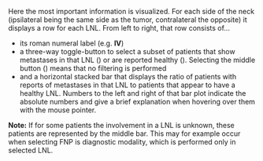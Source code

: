 Here the most important information is visualized. For each side of the neck (ipsilateral
being the same side as the tumor, contralateral the opposite) it displays a row
for each LNL. From left to right, that row consists of...

* its roman numeral label (e.g. **IV**)
* a three-way toggle-button to select a subset of patients that show metastases
in that LNL (<span class="icon"><i class="fas fa-plus"></i></span>) or are reported
healthy (<span class="icon"><i class="fas fa-minus"></i></span>). Selecting the
middle button (<span class="icon"><i class="fas fa-ban"></i></span>) means that
no filtering is performed
* and a horizontal stacked bar that displays the ratio of patients with reports
of <span class="tag is-danger p-1">metastases</span> in that LNL to patients that
appear to have a <span class="tag is-success p-1">healthy LNL</span>. Numbers to
the left and right of that bar plot indicate the absolute numbers and give a brief
explanation when hovering over them with the mouse pointer.

<p class="notification is-info is-light">
    <strong>Note:</strong> If for some patients the involvement in a LNL is unknown,
    these patients are represented by the <span class="tag is-info p-1">middle bar</span>.
    This may for example occur when selecting FNP is diagnostic modality, which
    is performed only in selected LNL.
</p>